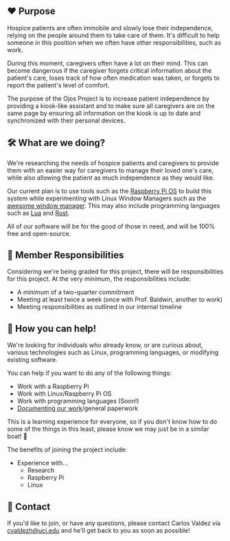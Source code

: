 ## ❤️ Purpose
Hospice patients are often immobile and slowly lose their independence, relying on the people around them to take care of them. It's difficult to help someone in this position when we often have other responsibilities, such as work.

During this moment, caregivers often have a lot on their mind. This can become dangerous if the caregiver forgets critical information about the patient's care, loses track of how often medication was taken, or forgets to report the patient's level of comfort.

The purpose of the Ojos Project is to increase patient independence by providing a kiosk-like assistant and to make sure all caregivers are on the same page by ensuring all information on the kiosk is up to date and synchronized with their personal devices.

## 🛠️ What are we doing?
We're researching the needs of hospice patients and caregivers to provide them with an easier way for caregivers to manage their loved one's care, while also allowing the patient as much independence as they would like.

Our current plan is to use tools such as the [Raspberry Pi OS](https://www.raspberrypi.com/software/) to build this system while experimenting with Linux Window Managers such as the [awesome window manager](https://awesomewm.org/). This may also include programming languages such as [Lua](https://www.lua.org/) and [Rust](https://www.rust-lang.org/).

All of our software will be for the good of those in need, and will be 100% free and open-source.

## 👷 Member Responsibilities
Considering we're being graded for this project, there will be responsibilities for this project. At the very minimum, the responsibilities include:

- A minimum of a two-quarter commitment
- Meeting at least twice a week (once with Prof. Baldwin, another to work)
- Meeting responsibilities as outlined in our internal timeline

## 🙋 How you can help!
We're looking for individuals who already know, or are curious about, various technologies such as Linux, programming languages, or modifying existing software.

You can help if you want to do any of the following things:

- Work with a Raspberry Pi
- Work with Linux/Raspberry Pi OS
- Work with programming languages (Soon!)
- [Documenting our work](https://en.wikipedia.org/wiki/Software_documentation)/general paperwork

This is a learning experience for everyone, so if you don't know how to do some of the things in this least, please know we may just be in a similar boat! 🛶

The benefits of joining the project include:

- Experience with...
    - Research
    - Raspberry Pi
    - Linux 

## 📧 Contact
If you'd like to join, or have any questions, please contact Carlos Valdez via [cvaldezh@uci.edu](mailto:cvaldezh@uci.edu) and he'll get back to you as soon as possible!
